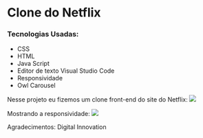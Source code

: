 # Clone do Netflix

### Tecnologias Usadas:
- CSS
- HTML
- Java Script
- Editor de texto Visual Studio Code
- Responsividade
- Owl Carousel


Nesse projeto eu fizemos um clone front-end do site do Netflix:
<img src="https://i.imgur.com/dKocHu9.jpg">

Mostrando a responsividade:
<img src="https://i.imgur.com/ovXmct6.jpg">

Agradecimentos: Digital Innovation

